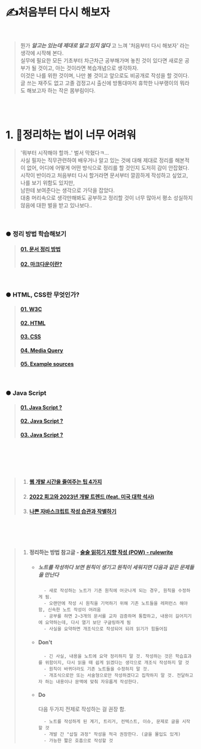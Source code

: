 # ✍️처음부터 다시 해보자

<br />

<!-- ● 도입부 시작 -->
> 뭔가 _**알고는 있는데 제대로 알고 있지 않다**_ 고 느껴 '처음부터 다시 해보자' 라는 생각에 시작해 본다.   
실무에 필요한 모든 기초부터 차근차근 공부해가며 놓친 것이 있다면 새로운 공부가 될 것이고, 아는 것이라면 복습개념으로 생각하자.   
이것은 나를 위한 것이며, 나만 볼 것이고 앞으로도 비공개로 작성을 할 것이다.     
글 쓰는 재주도 없고 고졸 검정고시 출신에 방통대마저 휴학한 나부랭이의 뭐라도 해보고자 하는 작은 몸부림이다.
<!-- ● 도입부 끝 -->

<br />
<br />

<!-- ● 정리 인트로 시작 -->
# 1. 📝정리하는 법이 너무 어려워

> '뭐부터 시작해야 할까..' 벌서 막혔다ㅋ...       
사실 필자는 직무관련하여 배우거나 알고 있는 것에 대해 제대로 정리를 해본적이 없어, 어디에 어떻게 어떤 방식으로 정리를 할 것인지 도저히 감이 안잡혔다.   
시작이 반이라고 처음부터 다시 할거라면 문서부터 깔끔하게 작성하고 싶었고, 나를 보기 위함도 있지만,  
남한테 보여준다는 생각으로 가닥을 잡았다.   
대충 머리속으로 생각만해봐도 공부하고 정리할 것이 너무 많아서 평소 성실하지 않음에 대한 벌을 받고 있나보다..
<!-- ● 정리 인트로 끝 -->

<br />

### ● 정리 방법 학습해보기
>   #### [ 01. 문서 정리 방법](/blob/master/01.%20문서정리/01.%20문서정리기초.md)
>   #### [ 02. 마크다운이란?](../self-study-list/01.%20%EB%AC%B8%EC%84%9C%EC%A0%95%EB%A6%AC/02.%20%EB%A7%88%ED%81%AC%EB%8B%A4%EC%9A%B4.md)

<br />

### ● HTML, CSS란 무엇인가?
>   #### [ 01. W3C](../self-study-list/02.%20HTML%2CCSS/01.%20W3C.md)
>   #### [ 02. HTML](../self-study-list/02.%20HTML%2CCSS/02.%20HTML.md)
>   #### [ 03. CSS](../self-study-list/02.%20HTML%2CCSS/03.%20CSS.md)
>   #### [ 04. Media Query](../self-study-list/02.%20HTML%2CCSS/04.empty.md)
>   #### [ 05. Example sources](../self-study-list/02.%20HTML%2CCSS/05.empty.md)

<br />

### ● Java Script
>   #### [ 01. Java Script ?](../self-study-list/03.%20Java%20Script/%ED%95%AD%EB%AA%A9.md)
>   #### [ 02. Java Script ?](../self-study-list/03.%20Java%20Script/empty.md)
>   #### [ 03. Java Script ?](../self-study-list/03.%20Java%20Script/empty.md)

<br />
<br />
<br />
<br />

>   1. #### [웹 개발 시간을 줄여주는 팁 4가지](https://yozm.wishket.com/magazine/detail/1585/)
>   2. #### [2022 회고와 2023년 개발 트렌드 (feat. 미국 대학 석사)](https://yozm.wishket.com/magazine/detail/1833/)
>   3. #### [나쁜 자바스크립트 작성 습관과 작별하기](https://yozm.wishket.com/magazine/detail/1836/)

<br />
<br />
<br />

>   1. #### 정리하는 방법 참고글 - [술술 읽히기 지향 작성 (POW) - rulewrite](https://rulewrite.notion.site/POW-b07536cb5cf240f6ba4acd8a88e79709#29fed41c104b443aa3359e683fa3d448)
>           
>       * ##### 노트를 작성하다 보면 원칙이 생기고 원칙이 세워지면 다음과 같은 문제들을 만난다
> 
>               - 새로 작성하는 노트가 기존 원칙에 어긋나게 되는 경우, 원칙을 수정하게 됨.
>               - 오랜만에 작성 시 원칙을 기억하기 위해 기존 노트들을 레퍼런스 해야함, 신속한 노트 작성이 어려움
>               - 공부를 하면 2~3개의 문서를 교차 검증하며 통합하고, 내용이 길어지기에 요약하는데, 다시 열기 보단 구글링하게 됨
>               - 사실을 요약하면 개조식으로 작성되어 되려 읽기가 힘들어짐
>   
> 
>       * #### Don't
>
>               - 긴 사실, 내용을 노트에 요약 정리하지 말 것. 작성하는 것은 학습효과를 위함이지, 다시 읽을 때 쉽게 읽겠다는 생각으로 개조식 작성하지 말 것
>               - 원칙이 바뀌더라도 기존 노트들을 수정하지 말 것.
>               - 개조식으로만 또는 서술형으로만 작성하겠다고 집착하지 말 것. 전달하고자 하는 내용이나 문맥에 맞춰 자유롭게 작성한다.
>       * #### Do
>           다음 두가지 전제로 작성하는 걸 권장 함.
>
>               - 노트를 작성하게 된 계기, 트리거, 컨텍스트, 이슈, 문제로 글을 시작할 것
>               - 개발 간 "삽질 과정" 작성을 적극 권장한다. (글을 몰입도 있게)
>               - 가능한 짧은 호흡으로 작성할 것